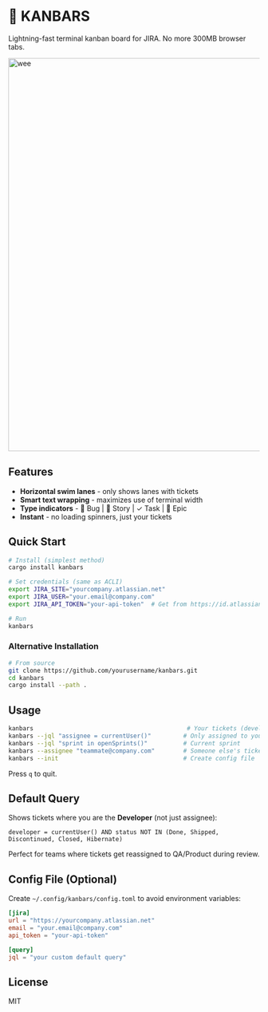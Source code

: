 # 🦀 KANBARS

Lightning-fast terminal kanban board for JIRA. No more 300MB browser tabs.

<img width="1516" height="788" alt="wee" src="https://github.com/user-attachments/assets/18de15c5-c420-49d1-b5e3-aeec7b79790e" />

## Features

- **Horizontal swim lanes** - only shows lanes with tickets
- **Smart text wrapping** - maximizes use of terminal width  
- **Type indicators** - 🐛 Bug | 📖 Story | ✓ Task | 🎯 Epic
- **Instant** - no loading spinners, just your tickets

## Quick Start

```bash
# Install (simplest method)
cargo install kanbars

# Set credentials (same as ACLI)
export JIRA_SITE="yourcompany.atlassian.net"
export JIRA_USER="your.email@company.com"
export JIRA_API_TOKEN="your-api-token"  # Get from https://id.atlassian.com/manage/api-tokens

# Run
kanbars
```

### Alternative Installation

```bash
# From source
git clone https://github.com/yourusername/kanbars.git
cd kanbars
cargo install --path .
```

## Usage

```bash
kanbars                                           # Your tickets (developer = currentUser())
kanbars --jql "assignee = currentUser()"         # Only assigned to you
kanbars --jql "sprint in openSprints()"          # Current sprint
kanbars --assignee "teammate@company.com"        # Someone else's tickets
kanbars --init                                   # Create config file
```

Press `q` to quit.

## Default Query

Shows tickets where you are the **Developer** (not just assignee):
```
developer = currentUser() AND status NOT IN (Done, Shipped, Discontinued, Closed, Hibernate)
```

Perfect for teams where tickets get reassigned to QA/Product during review.

## Config File (Optional)

Create `~/.config/kanbars/config.toml` to avoid environment variables:
```toml
[jira]
url = "https://yourcompany.atlassian.net"
email = "your.email@company.com"
api_token = "your-api-token"

[query]
jql = "your custom default query"
```

## License

MIT
